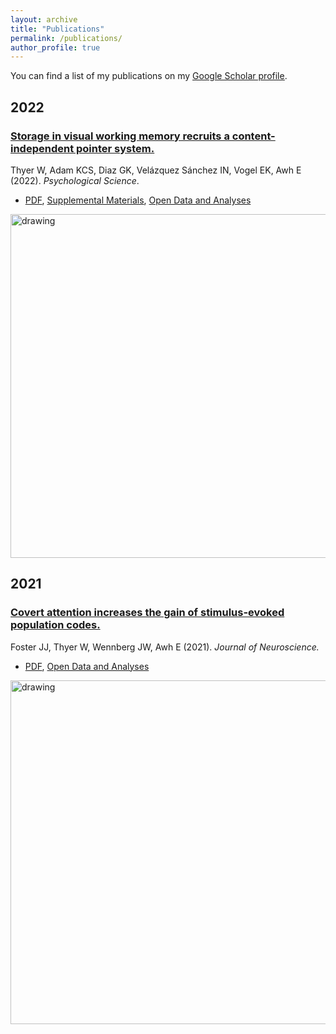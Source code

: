 ```yaml
---
layout: archive
title: "Publications"
permalink: /publications/
author_profile: true
---
```


You can find a list of my publications on my <u><a href="https://scholar.google.com/citations?hl=en&user=UY2PMbcAAAAJ">Google Scholar profile</a></u>.

## 2022

### [Storage in visual working memory recruits a content-independent pointer system.](https://journals.sagepub.com/doi/full/10.1177/09567976221090923)   
Thyer W, Adam KCS, Diaz GK, Velázquez Sánchez IN, Vogel EK, Awh E (2022). *Psychological Science*.  
* [PDF](http://williamthyer.github.io/files/Thyer_et_al_2022.pdf), [Supplemental Materials](http://williamthyer.github.io/files/Thyer_et_al_2022_Supplemental_Materials.pdf), [Open Data and Analyses](https://osf.io/uhbx5/) 
<img src="https://williamthyer.github.io/images/thyer_et_al_2022/thyer_2022_fig.png" alt="drawing" width="550"/> 

## 2021

### [Covert attention increases the gain of stimulus-evoked population codes.](https://www.jneurosci.org/content/41/8/1802)  
Foster JJ, Thyer W, Wennberg JW, Awh E (2021). *Journal of Neuroscience.*  
* [PDF](http://williamthyer.github.io/files/Foster_2021_JNeurosci.pdf), [Open Data and Analyses](https://osf.io/hmvzc/)  
<img src="https://williamthyer.github.io/images/papers/foster_et_al_2021.png" alt="drawing" width="550"/> 

